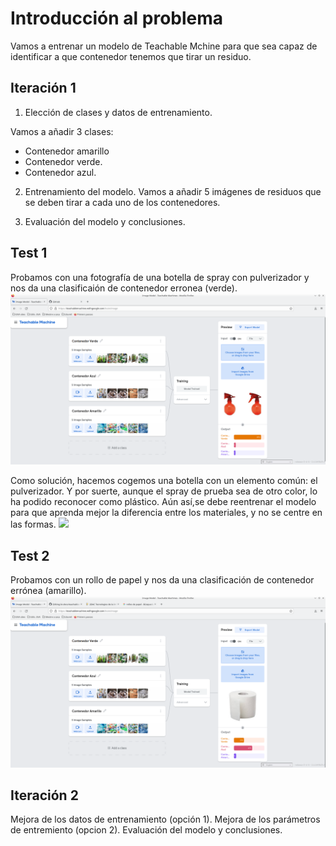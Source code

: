 # Introducción al problema

Vamos a entrenar un modelo de Teachable Mchine para que sea capaz de identificar a que contenedor tenemos que tirar un residuo.

## Iteración 1

1. Elección de clases y datos de entrenamiento.

Vamos a añadir 3 clases:
 * Contenedor amarillo
 * Contenedor verde.
 * Contenedor azul.
 
2. Entrenamiento del modelo.
Vamos a añadir 5 imágenes de residuos que se deben tirar a cada uno de los contenedores.

3. Evaluación del modelo y conclusiones.

## Test 1
Probamos con una fotografía de una botella de spray con pulverizador y nos da una clasificaión de contenedor erronea (verde).
![](https://github.com/neusmartinez/IA-docs/blob/main/Problema%201.png)

Como solución, hacemos cogemos una botella con un elemento común: el pulverizador. Y por suerte, aunque el spray de prueba sea de otro color, lo ha podido reconocer como plástico. Aún así,se debe reentrenar el modelo para que aprenda mejor la diferencia entre los materiales, y no se centre en las formas.
![](https://github.com/neusmartinez/IA-docs/blob/main/Soluci%C3%B3n%201.png.)


## Test 2
Probamos con un rollo de papel y nos da una clasificación de contenedor errónea (amarillo).
![](https://github.com/neusmartinez/IA-docs/blob/main/Problema%202.png)


## Iteración 2
Mejora de los datos de entrenamiento (opción 1).
Mejora de los parámetros de entremiento (opcion 2).
Evaluación del modelo y conclusiones.
